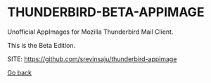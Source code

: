 # THUNDERBIRD-BETA-APPIMAGE
 
 Unofficial AppImages for Mozilla Thunderbird Mail Client.

 This is the Beta Edition.
 
 SITE: https://github.com/srevinsaju/thunderbird-appimage

 [Go back](https://portable-linux-apps.github.io/apps.html)
